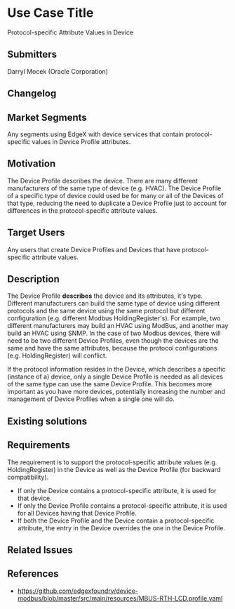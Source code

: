 # Use Case Title
Protocol-specific Attribute Values in Device

## Submitters
Darryl Mocek (Oracle Corporation)

## Changelog

## Market Segments
Any segments using EdgeX with device services that contain protocol-specific values in Device Profile attributes.

## Motivation
The Device Profile describes the device.  There are many different manufacturers of the same type of device (e.g. HVAC).  The Device Profile of a specific type of device could used be for many or all of the Devices of that type, reducing the need to duplicate a Device Profile just to account for differences in the protocol-specific attribute values.

## Target Users
Any users that create Device Profiles and Devices that have protocol-specific attribute values.

## Description
The Device Profile **describes** the device and its attributes, it's type.  Different manufacturers can build the same type of device using different protocols and the same device using the same protocol but different configuration (e.g. different Modbus HoldingRegister's).  For example, two different manufacturers may build an HVAC using ModBus, and another may build an HVAC using SNMP.  In the case of two Modbus devices, there will need to be two different Device Profiles, even though the devices are the same and have the same attributes, because the protocol configurations (e.g. HoldingRegister) will conflict.

If the protocol information resides in the Device, which describes a specific (instance of a) device, only a single Device Profile is needed as all devices of the same type can use the same Device Profile.  This becomes more important as you have more devices, potentially increasing the number and management of Device Profiles when a single one will do.

## Existing solutions
<!--
How is the given use case currently implemented in the industry, with or without EdgeX?
List and describe each approach. Highlight possible gaps.
-->

## Requirements
The requirement is to support the protocol-specific attribute values (e.g. HoldingRegister) in the Device as well as the Device Profile (for backward compatibility).

- If only the Device contains a protocol-specific attribute, it is used for that device.
- If only the Device Profile contains a protocol-specific attribute, it is used for all Devices having that Device Profile.
- If both the Device Profile and the Device contain a protocol-specific attribute, the entry in the Device overrides the one in the Device Profile.

## Related Issues

## References
- https://github.com/edgexfoundry/device-modbus/blob/master/src/main/resources/MBUS-RTH-LCD.profile.yaml
